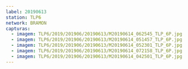 ```yaml
---
label: 20190613
station: TLP6
network: BRAMON
capturas:
  - imagem: TLP6/2019/201906/20190613/M20190614_062545_TLP_6P.jpg
  - imagem: TLP6/2019/201906/20190613/M20190614_051457_TLP_6P.jpg
  - imagem: TLP6/2019/201906/20190613/M20190614_052301_TLP_6P.jpg
  - imagem: TLP6/2019/201906/20190613/M20190614_072158_TLP_6P.jpg
  - imagem: TLP6/2019/201906/20190613/M20190614_042501_TLP_6P.jpg
---
```

